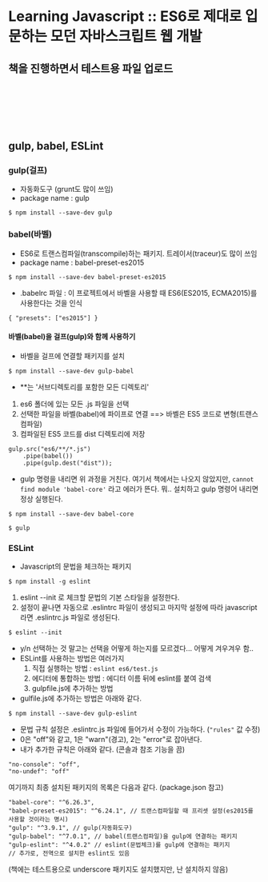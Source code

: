 # Learning Javascript :: ES6로 제대로 입문하는 모던 자바스크립트 웹 개발
  
책을 진행하면서 테스트용 파일 업로드
<br>
<br>
<br>
<br>
<br>
---------------------------------------
  
## gulp, babel, ESLint
  
### gulp(걸프)
- 자동화도구 (grunt도 많이 쓰임)
- package name : gulp
```
$ npm install --save-dev gulp
```
  
### babel(바벨)
- ES6로 트랜스컴파일(transcompile)하는 패키지. 트레이서(traceur)도 많이 쓰임
- package name : babel-preset-es2015
```
$ npm install --save-dev babel-preset-es2015
```
- .babelrc 파일 : 이 프로젝트에서 바벨을 사용할 때 ES6(ES2015, ECMA2015)를 사용한다는 것을 인식
```
{ "presets": ["es2015"] }
```
  
#### 바벨(babel)을 걸프(gulp)와 함께 사용하기
- 바벨을 걸프에 연결할 패키지를 설치
```
$ npm install --save-dev gulp-babel
```
- **는 '서브디렉토리를 포함한 모든 디렉토리'
1. es6 폴더에 있는 모든 .js 파일을 선택
2. 선택한 파일을 바벨(babel)에 파이프로 연결 ==> 바벨은 ES5 코드로 변형(트랜스컴파일)
3. 컴파일된 ES5 코드를 dist 디렉토리에 저장
```
gulp.src("es6/**/*.js")
	.pipe(babel())
	.pipe(gulp.dest("dist"));
```
- gulp 명령을 내리면 위 과정을 거친다. 여기서 책에서는 나오지 않았지만, `cannot find module 'babel-core'` 라고 에러가 뜬다. 뭐.. 설치하고 gulp 명령어 내리면 정상 실행된다.
```
$ npm install --save-dev babel-core
```
```
$ gulp
```
  
### ESLint
- Javascript의 문법을 체크하는 패키지
```
$ npm install -g eslint
```
1. eslint --init 로 체크할 문법의 기본 스타일을 설정한다.
2. 설정이 끝나면 자동으로 .eslintrc 파일이 생성되고 마지막 설정에 따라 javascript라면 .eslintrc.js 파일로 생성된다.
```
$ eslint --init
```
- y/n 선택하는 것 말고는 선택을 어떻게 하는지를 모르겠다... 어떻게 겨우겨우 함..
- ESLint를 사용하는 방법은 여러가지
	1. 직접 실행하는 방법 : `eslint es6/test.js`
	2. 에디터에 통합하는 방법 : 에디터 이름 뒤에 eslint를 붙여 검색
	3. gulpfile.js에 추가하는 방법
- gulfile.js에 추가하는 방법은 아래와 같다.
```
$ npm install --save-dev gulp-eslint
```
- 문법 규칙 설정은 .eslintrc.js 파일에 들어가서 수정이 가능하다. (`"rules"` 값 수정)
- 0은 "off"와 같고, 1은 "warn"(경고), 2는 "error"로 잡아낸다.
- 내가 추가한 규칙은 아래와 같다. (콘솔과 참조 기능을 끔)
```
"no-console": "off",
"no-undef": "off"
```
  
  
여기까지 최종 설치된 패키지의 목록은 다음과 같다. (package.json 참고)
```
"babel-core": "^6.26.3",
"babel-preset-es2015": "^6.24.1", // 트랜스컴파일할 때 프리셋 설정(es2015를 사용할 것이라는 명시)
"gulp": "^3.9.1", // gulp(자동화도구) 
"gulp-babel": "^7.0.1", // babel(트랜스컴파일)을 gulp에 연결하는 패키지
"gulp-eslint": "^4.0.2" // eslint(문법체크)를 gulp에 연결하는 패키지
// 추가로, 전역으로 설치한 eslint도 있음
```
(책에는 테스트용으로 underscore 패키지도 설치했지만, 난 설치하지 않음)
